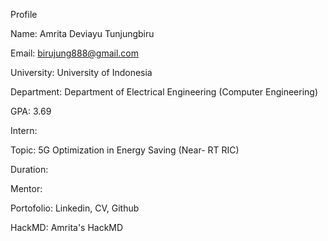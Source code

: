 Profile

Name: Amrita Deviayu Tunjungbiru

Email: birujung888@gmail.com

University: University of Indonesia

Department: Department of Electrical Engineering (Computer Engineering)

GPA: 3.69

Intern:

Topic: 5G Optimization in Energy Saving (Near- RT RIC)

Duration:

Mentor:   

Portofolio: Linkedin, CV, Github

HackMD: Amrita's HackMD
